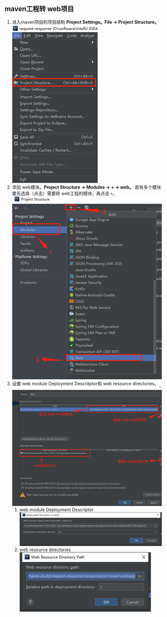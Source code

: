 ## maven工程转 web项目
1. 进入maven项目的项目结构 **Project Settings。File -> Project Structure。**<br/>
![project structure](../images/ProjectStructure.png)
2. 添加 web模块。**Project Structure -> Modules -> + -> web。** 若有多个模块要先选择（点击）需要转 web工程的模块，再点击 `+`。<br/>
![添加 web](../images/projectStructure/modulesAddWeb.png)
3. 设置 web module Deployment Descritptor和 web resource directories。<br/>
![设置 web](../images/projectStructure/webSet.png)
    1. web module Deployment Descriptor<br/>
    ![web module Deployment Descriptor](../images/projectStructure/webDeployementDescriptor.png)
    2. web resource directories<br/>
    ![web resource directories](../images/projectStructure/webResourceDirectories.png)
